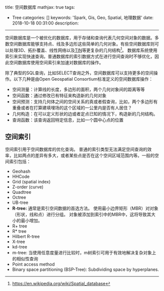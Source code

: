 title: 空间数据库
mathjax: true
tags:
  - Tree
categories: []
keywords: 'Spark, Gis, Geo, Spatial, 地理数据'
date: 2018-10-18 00:31:00
description:
---
空间数据库是一个被优化的数据库，用于存储和查询代表几何空间对象的数据。多数空间数据库能够支持点、线及多边形这些简单的几何对象。有些空间数据库则可以处理3D、拓扑覆盖、线性网络以及[TIN][1]等更复杂的几何结构[^wikipedia]。
数据库系统使用索引来实现快速查询。普通数据库的索引数据方式在进行空间查询时不够优化，因此空间数据库使用空间索引来加速对数据库的操作。

<!--more-->

除了典型的SQL查询，比如SELECT查询之外，空间数据库可以支持更多的空间操作。以下几种是由Open Geospatial Consortium标准定义的空间数据库操作：
 - 空间测量：计算线的长度，多边形的面积，两个几何对象间的距离等等
 - 空间函数：通过修改已有特征来构造新的几何对象
 - 空间预测：支持几何体之间的空间关系的真或者假查询，比如，两个多边形有重叠或者在打算建填埋场的这个区域的一公里内是否有人居住？
 - 几何构造：在可以定义形状的边或者定点已知的情况下，构造新的几何结构。
 - 查询函数：该查询返回特定信息，比如一个圆中心点的位置
 
## 空间索引
空间索引用于空间数据库的优化查询。 普通的索引类型无法满足空间查询的效率，比如两点的差异有多大，或者某些点是否在这个空间区域范围内等。一般的空间索引包括：
 - Geohash
 - HHCode
 - Grid (spatial index)
 - Z-order (curve)
 - Quadtree
 - Octree
 - UB-tree
 - **R-tree:** 通常是索引空间数据的首选方法。 使用最小边界矩形（MBR）对对象（形状，线和点）进行分组。 对象被添加到索引中的MBR中，这将导致其大小的最小增加。
 - R+ tree
 - R* tree
 - Hilbert R-tree
 - X-tree
 - kd-tree
 - m-tree: 当使用任意度量进行比较时，m树索引可用于有效地解决复杂对象上的相似性查询
 - Point access method
 - Binary space partitioning (BSP-Tree): Subdividing space by hyperplanes.


[^wikipedia]: https://en.wikipedia.org/wiki/Spatial_database

[1]: https://en.wikipedia.org/wiki/Triangulated_irregular_network